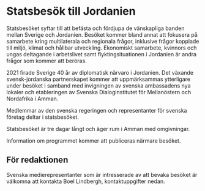 # Statsbesök till Jordanien

Statsbesöket syftar till att befästa och fördjupa de vänskapliga banden mellan Sverige och Jordanien. Besöket kommer bland annat att fokusera på samarbete kring multilaterala och regionala frågor, inklusive frågor kopplade till miljö, klimat och hållbar utveckling. Ekonomiskt samarbete, kvinnors och ungas deltagande i arbetslivet samt flyktingsituationen i Jordanien är andra frågor som kommer att beröras.

2021 firade Sverige 40 år av diplomatisk närvaro i Jordanien. Det växande svensk-jordanska partnerskapet kommer att uppmärksammas ytterligare under besöket i samband med invigningen av svenska ambassadens nya lokaler och etableringen av Svenska Dialoginstitutet för Mellanöstern och Nordafrika i Amman.

Medlemmar av den svenska regeringen och representanter för svenska företag deltar i statsbesöket.

Statsbesöket är tre dagar långt och äger rum i Amman med omgivningar.

Information om programmet kommer att publiceras närmare besöket.

## För redaktionen

Svenska medierepresentanter som är intresserade av att bevaka besöket är välkomna att kontakta Boel Lindbergh, kontaktuppgifter nedan.
